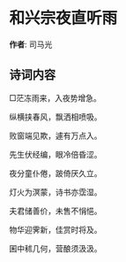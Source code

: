 # 和兴宗夜直听雨

**作者**: 司马光

## 诗词内容

□茫冻雨来，入夜势增急。

纵横挟春风，飘洒相喷吸。

败窗端见欺，遽有万点入。

先生伏经编，眼冷倍昏涩。

夜分童仆倦，跛倚厌久立。

灯火为溟蒙，诗书亦霑湿。

夫君储善价，未售不悁悒。

物华迎霁新，佳赏时将及。

囷中秫几何，营酿须汲汲。

